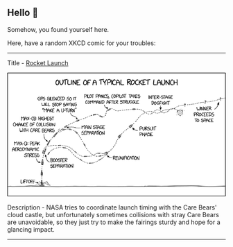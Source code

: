## Hello 👀

Somehow, you found yourself here.

Here, have a random XKCD comic for your troubles:

-----------------------------------

Title - [Rocket Launch](https://xkcd.com/2087)

![Rocket Launch](./random_comic.png)

Description - NASA tries to coordinate launch timing with the Care Bears' cloud castle, but unfortunately sometimes collisions with stray Care Bears are unavoidable, so they just try to make the fairings sturdy and hope for a glancing impact.

-----------------------------------